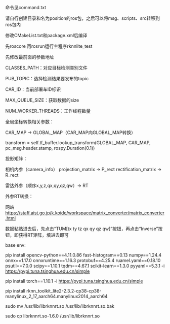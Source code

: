 命令见command.txt

请自行创建目录和名为position的ros包，之后可以将msg、scripts、src转移到ros包内

修改CMakeList.txt和package.xml后编译

先roscore 再rosrun运行主程序rknnlite_test

先修改最前面的参数地址

CLASSES_PATH：对应目标检测类别文件

PUB_TOPIC：选择检测结果要发布的topic

CAR_ID：当前部署车ID标识

MAX_QUEUE_SIZE：获取数据的size

NUM_WORKER_THREADS：工作线程数量

全局坐标转换相关参数：

CAR_MAP -> GLOBAL_MAP（CAR_MAP向GLOBAL_MAP转换）

transform = self.tf_buffer.lookup_transform(GLOBAL_MAP, CAR_MAP, pc_msg.header.stamp, rospy.Duration(0.1))

投影矩阵：

相机内参（camera_info）  projection_matrix -> P_rect    rectification_matrix -> R_rect

雷达外参（顺序x,y,z,qx,qy,qz,qw）-> RT

外参RT转换：

网站  https://staff.aist.go.jp/k.koide/workspace/matrix_converter/matrix_converter.html

数据粘贴进去后，先点击“TUM[tx ty tz qx qy qz qw]”按钮，再点击“Inverse”按钮，即获得RT矩阵，填进去即可

base env:

pip install opencv-python==4.11.0.86 fast-histogram==0.13 numpy==1.24.4 onnx==1.17.0 onnxruntime==1.16.3 protobuf==4.25.4 ruamel.yaml==0.18.10 psutil==7.0.0 scipy==1.10.1 tqdm==4.67.1 scikit-learn==1.3.0 pyyaml==5.3.1 -i https://pypi.tuna.tsinghua.edu.cn/simple

pip install torch==1.10.1 -i https://pypi.tuna.tsinghua.edu.cn/simple

pip install rknn_toolkit_lite2-2.3.2-cp38-cp38-manylinux_2_17_aarch64.manylinux2014_aarch64

sudo mv /usr/lib/librknnrt.so /usr/lib/librknnrt.so.bak

sudo cp librknnrt.so-1.6.0 /usr/lib/librknnrt.so
